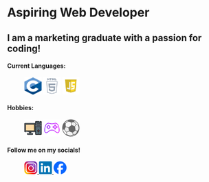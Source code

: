 # Aspiring Web Developer

## I am a marketing graduate with a passion for coding!
#### Current Languages:
<figure>
  <div> <img src="c.png" width=40 height=40> <img src="html.png" width=40 height=40> <img src="js.png" width=40 height=40> </div>
</figure>

#### Hobbies:
<figure>
  <div> <img src="computer.png" width=40 height=40> <img src="controller.png" width=40 height=40> <img src="ball.png" width=40 height=40> </div>
</figure>

#### Follow me on my socials!

<figure>
  <div id="badges">
    <a href="https//www.instagram.com/gtouf7">
      <img src="insta.png" width=30 height=30>
    </a>
    <a href="https//www.linkedin/gtouf7">
      <img src="linkedin.png" width=30 height=30>
    </a>
    <a href="https//www.facebook.com/giorgostoufexis30">
      <img src="fb.png" width=30 height=30>
    </a>
  </div>
</figure>




<!--
**gtouf7/gtouf7** is a ✨ _special_ ✨ repository because its `README.md` (this file) appears on your GitHub profile.

Here are some ideas to get you started:

- 🔭 I’m currently working on ...
- 🌱 I’m currently learning ...
- 👯 I’m looking to collaborate on ...
- 🤔 I’m looking for help with ...
- 💬 Ask me about ...
- 📫 How to reach me: ...
- 😄 Pronouns: ...
- ⚡ Fun fact: ...
-->
